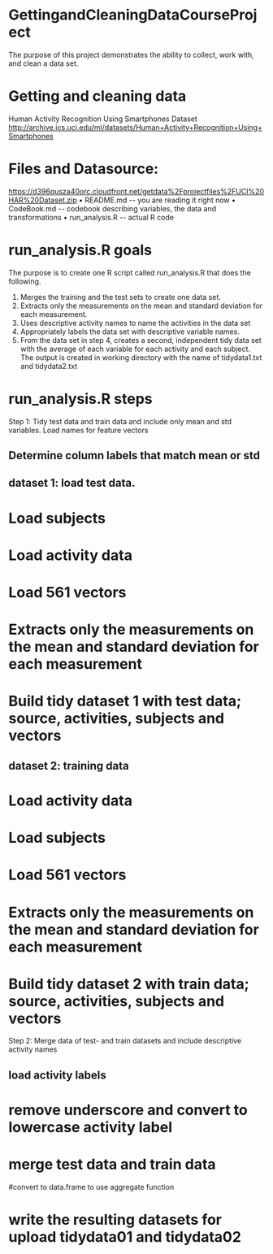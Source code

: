 # GettingandCleaningDataCourseProject
The purpose of this project demonstrates the ability to collect, work with, and clean a data set.
# Getting and cleaning data
Human Activity Recognition Using Smartphones Dataset http://archive.ics.uci.edu/ml/datasets/Human+Activity+Recognition+Using+Smartphones
# Files and Datasource:
https://d396qusza40orc.cloudfront.net/getdata%2Fprojectfiles%2FUCI%20HAR%20Dataset.zip
•	README.md -- you are reading it right now
•	CodeBook.md -- codebook describing variables, the data and transformations
•	run_analysis.R -- actual R code
# run_analysis.R goals
The purpose is to create one R script called run_analysis.R that does the following.
1. Merges the training and the test sets to create one data set.
2. Extracts only the measurements on the mean and standard deviation for each measurement.
3. Uses descriptive activity names to name the activities in the data set
4. Appropriately labels the data set with descriptive variable names.
5. From the data set in step 4, creates a second, independent tidy data set with the average of each variable for each activity and each subject.
The output is created in working directory with the name of tidydata1.txt and tidydata2.txt
# run_analysis.R steps
Step 1: Tidy test data and train data and include only mean and std variables.
Load names for feature vectors
## Determine column labels that match mean or std
## dataset 1: load test data.
# Load subjects
# Load activity data
# Load 561 vectors
# Extracts only the measurements on the mean and standard deviation for each measurement
# Build tidy dataset 1 with test data; source, activities, subjects and vectors
## dataset 2: training data
# Load activity data
# Load subjects
# Load 561 vectors
# Extracts only the measurements on the mean and standard deviation for each measurement
# Build tidy dataset 2 with train data; source, activities, subjects and vectors
Step 2: Merge data of test- and train datasets and include descriptive activity names
## load activity labels
# remove underscore and convert to lowercase activity label
# merge test data and train data
#convert to data.frame to use aggregate function
# write the resulting datasets for upload tidydata01 and tidydata02
